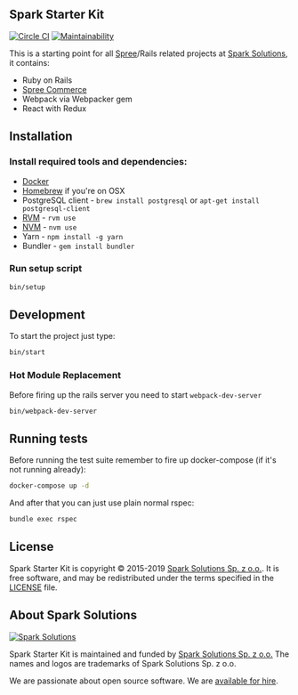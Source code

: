 ## Spark Starter Kit

[![Circle CI](https://circleci.com/gh/spark-solutions/spark-starter-kit.svg?style=svg)](https://circleci.com/gh/spark-solutions/spark-starter-kit) [![Maintainability](https://api.codeclimate.com/v1/badges/d240686c99b3d35eb61b/maintainability)](https://codeclimate.com/github/spark-solutions/spark-starter-kit/maintainability)

This is a starting point for all [Spree](https://spreecommerce.org)/Rails related projects at [Spark Solutions][spark], it contains:

 - Ruby on Rails
 - [Spree Commerce](https://spreecommerce.org)
 - Webpack via Webpacker gem
 - React with Redux

## Installation

### Install required tools and dependencies:
 - [Docker](https://www.docker.com/community-edition#/download)
 - [Homebrew](https://brew.sh/) if you're on OSX
 - PostgreSQL client - `brew install postgresql` or `apt-get install postgresql-client`
 - [RVM](https://rvm.io/) - `rvm use`
 - [NVM](https://github.com/creationix/nvm) - `nvm use`
 - Yarn - `npm install -g yarn`
 - Bundler - `gem install bundler`

### Run setup script

```bash
bin/setup
```

## Development

To start the project just type:

```bash
bin/start
```

### Hot Module Replacement

Before firing up the rails server you need to start `webpack-dev-server`

```bash
bin/webpack-dev-server
```

## Running tests

Before running the test suite remember to fire up docker-compose (if it's not running already):

```bash
docker-compose up -d
```

And after that you can just use plain normal rspec:

```bash
bundle exec rspec
```

## License

Spark Starter Kit is copyright © 2015-2019
[Spark Solutions Sp. z o.o.][spark]. It is free software,
and may be redistributed under the terms specified in the
[LICENSE](LICENSE.md) file.

## About Spark Solutions
[![Spark Solutions](http://sparksolutions.co/wp-content/uploads/2015/01/logo-ss-tr-221x100.png)][spark]

Spark Starter Kit is maintained and funded by [Spark Solutions Sp. z o.o.](http://sparksolutions.co?utm_source=github)
The names and logos are trademarks of Spark Solutions Sp. z o.o.

We are passionate about open source software.
We are [available for hire][spark].

[spark]:http://sparksolutions.co?utm_source=github
